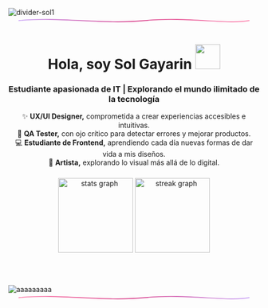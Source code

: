 ![divider-sol1](https://github.com/user-attachments/assets/a6b01224-b904-409e-9ee0-713e6e715ebe)<svg xmlns="http://www.w3.org/2000/svg" width="1200" height="40" viewBox="0 0 1200 40">
  <defs>
    <linearGradient id="grad" x1="0" x2="1" y1="0" y2="0">
      <stop offset="0%" stop-color="#c7a0f7"/>   <!-- lila -->
      <stop offset="50%" stop-color="#d63384"/>  <!-- magenta -->
      <stop offset="100%" stop-color="#ff80ab"/> <!-- rosa -->
    </linearGradient>
  </defs>
  <path d="M50 20
           C250 0, 450 40, 650 20
           C850 0, 1050 40, 1150 20"
        fill="none" stroke="url(#grad)" stroke-width="4" stroke-linecap="round"/>
</svg>


<h1 align="center">Hola, soy Sol Gayarin  <img src="https://media.giphy.com/media/mGcNjsfWAjY5AEZNw6/giphy.gif" width="50"></h1>
<h3 align="center">Estudiante apasionada de IT | Explorando el mundo ilimitado de la tecnología</h3>
<p align="center">
✨ <b>UX/UI Designer,</b> comprometida a crear experiencias accesibles e intuitivas.  </br>
🐞 <b>QA Tester,</b> con ojo crítico para detectar errores y mejorar productos.  </br>
💻 <b>Estudiante de Frontend,</b> aprendiendo cada día nuevas formas de dar vida a mis diseños.  </br>
🎨 <b>Artista,</b> explorando lo visual más allá de lo digital. </br>
</p>


###

<div align="center">
  <img src="https://github-readme-stats.vercel.app/api?username=SolGayarin&hide_title=false&hide_rank=false&show_icons=true&include_all_commits=true&count_private=true&disable_animations=false&theme=dracula&locale=en&hide_border=false&order=1" height="150" alt="stats graph"  />
  <img src="https://streak-stats.demolab.com?user=SolGayarin&locale=en&mode=daily&theme=dracula&hide_border=false&border_radius=5&order=3" height="150" alt="streak graph"  />
</div>

</br></br>

![aaaaaaaaa](https://github.com/user-attachments/assets/81997c5a-3883-427b-a0f5-087e1a368e81)
<svg xmlns="http://www.w3.org/2000/svg" width="1200" height="40" viewBox="0 0 1200 40">
  <defs>
    <linearGradient id="gradReversed" x1="0" x2="1" y1="0" y2="0">
      <stop offset="0%" stop-color="#ff80ab"/> <!-- rosa -->
      <stop offset="50%" stop-color="#d63384"/> <!-- magenta -->
      <stop offset="100%" stop-color="#c7a0f7"/> <!-- lila -->
    </linearGradient>
  </defs>
  <path d="M50 20
           C250 0, 450 40, 650 20
           C850 0, 1050 40, 1150 20"
        fill="none" stroke="url(#gradReversed)" stroke-width="4" stroke-linecap="round"/>
</svg>



<!--
- 🔭 I’m currently working on ...
- 🌱 I’m currently learning ...
- 👯 I’m looking to collaborate on ...
- 🤔 I’m looking for help with ...
- 💬 Ask me about ...
- 📫 How to reach me: ...
- 😄 Pronouns: ...
- ⚡ Fun fact: ...
-->

